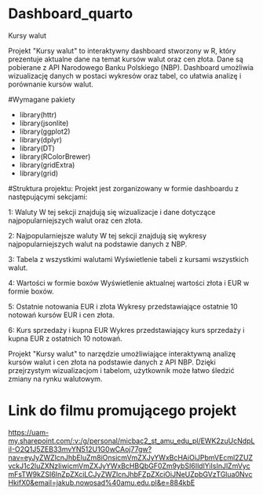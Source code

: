 # Dashboard_quarto
Kursy walut

Projekt "Kursy walut" to interaktywny dashboard stworzony w R, który prezentuje aktualne dane na temat kursów walut oraz cen złota. Dane są pobierane z API Narodowego Banku Polskiego (NBP). Dashboard umożliwia wizualizację danych w postaci wykresów oraz tabel, co ułatwia analizę i porównanie kursów walut.

#Wymagane pakiety
 - library(httr)
 - library(jsonlite)
 - library(ggplot2)
 - library(dplyr)
 - library(DT)
 - library(RColorBrewer)
 - library(gridExtra)
 - library(grid)

#Struktura projektu:
Projekt jest zorganizowany w formie dashboardu z następującymi sekcjami:

1: Waluty
W tej sekcji znajdują się wizualizacje i dane dotyczące najpopularniejszych walut oraz cen złota.

2: Najpopularniejsze waluty
W tej sekcji znajdują się wykresy najpopularniejszych walut na podstawie danych z NBP.

3: Tabela z wszystkimi walutami
Wyświetlenie tabeli z kursami wszystkich walut.

4: Wartości w formie boxów
Wyświetlenie aktualnej wartości złota i EUR w formie boxów.

5: Ostatnie notowania EUR i złota
Wykresy przedstawiające ostatnie 10 notowań kursów EUR i cen złota.

6: Kurs sprzedaży i kupna EUR
Wykres przedstawiający kurs sprzedaży i kupna EUR z ostatnich 10 notowań.

Projekt "Kursy walut" to narzędzie umożliwiające interaktywną analizę kursów walut i cen złota na podstawie danych z API NBP. Dzięki przejrzystym wizualizacjom i tabelom, użytkownik może łatwo śledzić zmiany na rynku walutowym.


# Link do filmu promującego projekt

https://uam-my.sharepoint.com/:v:/g/personal/micbac2_st_amu_edu_pl/EWK2zuUcNdpLiI-O2Q1J5ZEB33mvYN512U1G0wCAoj77gw?nav=eyJyZWZlcnJhbEluZm8iOnsicmVmZXJyYWxBcHAiOiJPbmVEcml2ZUZvckJ1c2luZXNzIiwicmVmZXJyYWxBcHBQbGF0Zm9ybSI6IldlYiIsInJlZmVycmFsTW9kZSI6InZpZXciLCJyZWZlcnJhbFZpZXciOiJNeUZpbGVzTGlua0NvcHkifX0&email=jakub.nowosad%40amu.edu.pl&e=884kbE
